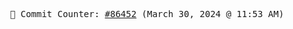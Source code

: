 <p align="center">
    <samp>
        📮 Commit Counter: <a href="https://github.com/Javascript-void0/Javascript-void0/commits/main">#86452</a> (March 30, 2024 @ 11:53 AM)
    </samp>
</p>